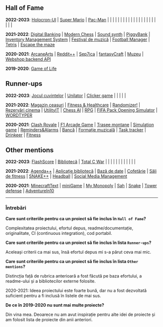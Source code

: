 ## Hall of Fame

**2022-2023**: [Holocron-UI](https://github.com/i2002/Holocron-UI) |
[Super Mario](https://github.com/danitns/oop-project) |
[Pac-Man](https://github.com/M-Podi/PacMan-ILMF) |
[]() | []() | []() | []() | []() | []() | []() | 
[]() | []() | []() | []() | []() | []() | []() | 
[]() | []() | []() | []() | []() | []() | []() | 


**2021-2022**:
[Digital Banking](https://github.com/laurentiucretu68/Digital_Banking) |
[Modern Chess](https://github.com/Robyss/Modern-Chess) |
[Sound synth](https://github.com/lmihaig/sound-synth) |
[PiggyBank](https://github.com/vl4dio4n/PiggyBank) |
[Inventory Management System](https://github.com/tudorcoman/oop-inventory-system) |
[Festival de muzică](https://github.com/cristina-timbur/POO-tema2) |
[Football Manager](https://github.com/radugheo/Football-Manager) |
[Tetris](https://github.com/lowLevelGod/tetrispoo) |
[Escape the maze](https://github.com/popastefan10/Escape-the-maze)

**2020-2021**:
[ArcaneArts](https://github.com/AlexMincu/ArcaneArts) |
[Reddit++](https://github.com/MaximTiberiu/OOProject) |
[Sep7ica](https://github.com/VictorAndreiCotescu/Sep7ica) |
[fantasyCraft](https://github.com/meemknight/fantasyCraft) |
[Muzeu](https://github.com/DianaIfrosa/OOP-Virtual-Museum-Project) |
[Webshop backend API](https://github.com/Andrei0872/webshop-backend-api-oop)

**2019-2020**:
[Game of Life](https://github.com/Stefan-Radu/Predator-and-Prey)

## Runner-ups

**2022-2023**: [Jocul cuvintelor](https://github.com/Smaranda02/PROJECT_OOP) |
[Unilator](https://github.com/leviaici/tema1-poo) |
[Clicker game](https://github.com/Bucovina/ProjectOOP) | []() | []() | []() | []() | []() 
 

**2021-2022**:
[Magazin ceasuri](https://github.com/xSuly/Proiect-POO) |
[Fitness & Healthcare](https://github.com/AndreiLaurentiu/OOP_Project) |
[Randomizer!](https://github.com/Nubaz/Randomizer_Game) |
[Rezervări cinema](https://github.com/radustefan2311/Proiect---OOP) |
[UtilityIT](https://github.com/nicugnm/poo-cpp-proj) |
[Chess AI](https://github.com/vladciocoiu/proiect-poo) |
[RPG](https://github.com/alin090402/OOP-RPG-project) |
[FIFA Pack Opening Simulator](https://github.com/valentinvale/OOP_VS) |
[WORDTYPER](https://github.com/ImCataG/poop)

**2020-2021**:
[Clash Royale](https://github.com/TIPYexe/POO_ClashRoyale) |
[F1 Arcade Game](https://github.com/DragosBalmau/Formula-1-Arcade-Game) |
[Trasee montane](https://github.com/VMadalina/OOP) |
[Simulation game](https://github.com/Al-Th-Ionescu/OOP_simulation_game) |
[Reminders&Alarms](https://github.com/cimuletz/lab-poo) |
[Bancă](https://github.com/alexandra-udristoiu/lab-oop) |
[Formație muzicală](https://github.com/Ionescu-Ioan/Laborator-POO) |
[Task tracker](https://github.com/deeaanghelache/POO_Laborator) |
[Drinkeer](https://github.com/radu-filipescu/Drinkeer) |
[Fitness](https://github.com/alexbrinza2001/Tema1-POO)

## Other mentions

**2022-2023**: [FlashScore](https://github.com/stefanbrb10/temaOOP) |
[Bibliotecă](https://github.com/AncaaO/Tema1) |
[Total C War](https://github.com/GeorgePopescu318/Total-C-War) | []() | []() | []() | []() | 
[]() | []() | []() | []() | []() | []() | []() | 
 

**2021-2022**:
[Agenda++](https://github.com/ReluSt13/Agenda-plus-plus) |
[Aplicație bibliotecă](https://github.com/gabrielcatalin191200/OOP) |
[Bază de date](https://github.com/radu-moraru/OOP-project) |
[Cofetărie](https://github.com/andreeav19/Proiect_OOP) |
[Săli de fitness](https://github.com/NastaseMarius19/baza_de_date_sali_fitness) |
[SNAKE++](https://github.com/Antonioo-H/OOP-Project) |
[Headball](https://github.com/andreihodoroaga/Headball) |
[Social Media Management](https://github.com/annemarie04/oop)

**2020-2021**:
[MinecraftText](https://github.com/andrei-cerbulescu/MinecraftText) |
[miniGame](https://github.com/AlecuMihai/miniGame) |
[My Monopoly](https://github.com/alexandra-chivescu/Proiect-OOP) |
[Șah](https://github.com/alexandru-peter/SAH_POO_1) |
[Snake](https://github.com/Mihnea-Cristea/POO) |
[Tower defense](https://github.com/opreageorges/POO) |
[AdventureIn10](https://github.com/Daria602/AdventureIn10)

-----

### Întrebări

**Care sunt criteriile pentru ca un proiect să fie inclus în `Hall of Fame`?**

Complexitatea proiectului, efortul depus, readme/documentație, originalitate, CI (continuous integration),
cod portabil.

**Care sunt criteriile pentru ca un proiect să fie inclus în lista `Runner-ups`?**

Aceleași criterii ca mai sus, însă efortul depus mi s-a părut ceva mai mic.

**Care sunt criteriile pentru ca un proiect să fie inclus în lista `Other mentions`?**

Distincția față de rubrica anterioară a fost făcută pe baza efortului, a readme-ului și a bibliotecilor
externe folosite.

2020-2021: Ideea proiectului este foarte bună, dar nu a fost dezvoltată suficient pentru a fi inclusă în
listele de mai sus.

**De ce în 2019-2020 nu sunt mai multe proiecte?**

Din vina mea. Deoarece nu am avut inspirație pentru alte idei de proiecte și am folosit lista de proiecte
din anii anteriori.
